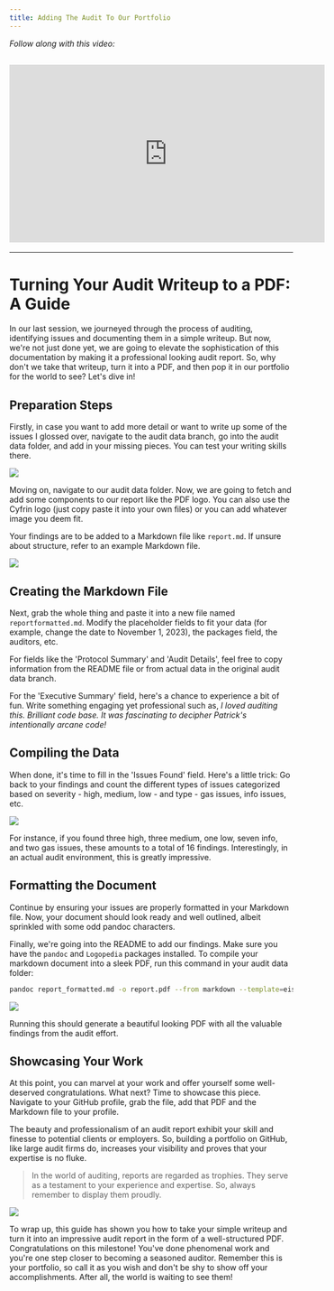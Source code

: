 ```yaml
---
title: Adding The Audit To Our Portfolio
---
```


_Follow along with this video:_

## <iframe width="560" height="315" src="https://vimeo.com/889508128?share=copy" title="vimeo" frameborder="0" allow="accelerometer; autoplay; clipboard-write; encrypted-media; gyroscope; picture-in-picture; web-share" allowfullscreen></iframe>

---

# Turning Your Audit Writeup to a PDF: A Guide

In our last session, we journeyed through the process of auditing, identifying issues and documenting them in a simple writeup. But now, we're not just done yet, we are going to elevate the sophistication of this documentation by making it a professional looking audit report. So, why don't we take that writeup, turn it into a PDF, and then pop it in our portfolio for the world to see? Let's dive in!

## Preparation Steps

Firstly, in case you want to add more detail or want to write up some of the issues I glossed over, navigate to the audit data branch, go into the audit data folder, and add in your missing pieces. You can test your writing skills there.

![](https://cdn.videotap.com/rGjBIrugIYzuJVsGkbGc-45.29.png)

Moving on, navigate to our audit data folder. Now, we are going to fetch and add some components to our report like the PDF logo. You can also use the Cyfrin logo (just copy paste it into your own files) or you can add whatever image you deem fit.

Your findings are to be added to a Markdown file like `report.md`. If unsure about structure, refer to an example Markdown file.

![](https://cdn.videotap.com/bsXkFfHK0gAQJNqbyNYr-79.26.png)

## Creating the Markdown File

Next, grab the whole thing and paste it into a new file named `reportformatted.md`. Modify the placeholder fields to fit your data (for example, change the date to November 1, 2023), the packages field, the auditors, etc.

For fields like the 'Protocol Summary' and 'Audit Details', feel free to copy information from the README file or from actual data in the original audit data branch.

For the 'Executive Summary' field, here's a chance to experience a bit of fun. Write something engaging yet professional such as, _I loved auditing this. Brilliant code base. It was fascinating to decipher Patrick's intentionally arcane code!_

## Compiling the Data

When done, it's time to fill in the 'Issues Found' field. Here's a little trick: Go back to your findings and count the different types of issues categorized based on severity - high, medium, low - and type - gas issues, info issues, etc.

![](https://cdn.videotap.com/XsF2knmP2jeZvg1FuKHO-158.52.png)

For instance, if you found three high, three medium, one low, seven info, and two gas issues, these amounts to a total of 16 findings. Interestingly, in an actual audit environment, this is greatly impressive.

## Formatting the Document

Continue by ensuring your issues are properly formatted in your Markdown file. Now, your document should look ready and well outlined, albeit sprinkled with some odd pandoc characters.

Finally, we're going into the README to add our findings. Make sure you have the `pandoc` and `Logopedia` packages installed. To compile your markdown document into a sleek PDF, run this command in your audit data folder:

```bash
pandoc report_formatted.md -o report.pdf --from markdown --template=eismogel --listings
```

![](https://cdn.videotap.com/0ZjWWIEWR93EgxbPKJGG-237.77.png)

Running this should generate a beautiful looking PDF with all the valuable findings from the audit effort.

## Showcasing Your Work

At this point, you can marvel at your work and offer yourself some well-deserved congratulations. What next? Time to showcase this piece. Navigate to your GitHub profile, grab the file, add that PDF and the Markdown file to your profile.

The beauty and professionalism of an audit report exhibit your skill and finesse to potential clients or employers. So, building a portfolio on GitHub, like large audit firms do, increases your visibility and proves that your expertise is no fluke.

> In the world of auditing, reports are regarded as trophies. They serve as a testament to your experience and expertise. So, always remember to display them proudly.

![](https://cdn.videotap.com/2Pk62x098E14kLH3rsap-328.35.png)

To wrap up, this guide has shown you how to take your simple writeup and turn it into an impressive audit report in the form of a well-structured PDF. Congratulations on this milestone! You've done phenomenal work and you're one step closer to becoming a seasoned auditor. Remember this is your portfolio, so call it as you wish and don't be shy to show off your accomplishments. After all, the world is waiting to see them!
